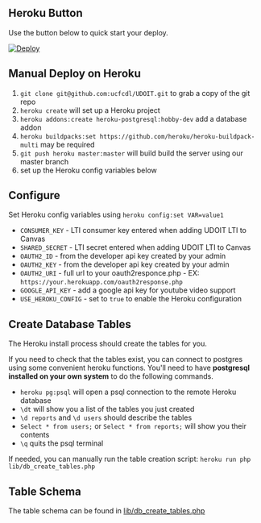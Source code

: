 ## Heroku Button
Use the button below to quick start your deploy.

[![Deploy](https://www.herokucdn.com/deploy/button.svg)](https://heroku.com/deploy)

## Manual Deploy on Heroku
1. `git clone git@github.com:ucfcdl/UDOIT.git` to grab a copy of the git repo
2. `heroku create` will set up a Heroku project
3. `heroku addons:create heroku-postgresql:hobby-dev` add a database addon
4. `heroku buildpacks:set https://github.com/heroku/heroku-buildpack-multi` may be required
5. `git push heroku master:master` will build build the server using our master branch
6. set up the Heroku config variables below

## Configure
Set Heroku config variables using `heroku config:set VAR=value1`

* `CONSUMER_KEY` - LTI consumer key entered when adding UDOIT LTI to Canvas
* `SHARED_SECRET` - LTI secret entered when adding UDOIT LTI to Canvas
* `OAUTH2_ID` - from the developer api key created by your admin
* `OAUTH2_KEY` - from the developer api key created by your admin
* `OAUTH2_URI` - full url to your oauth2responce.php - EX: `https://your.herokuapp.com/oauth2response.php`
* `GOOGLE_API_KEY` - add a google api key for youtube video support
* `USE_HEROKU_CONFIG` - set to `true` to enable the Heroku configuration

## Create Database Tables
The Heroku install process should create the tables for you.

If you need to check that the tables exist, you can connect to postgres using some convenient heroku functions. You'll need to have **postgresql installed on your own system** to do the following commands.

* `heroku pg:psql` will open a psql connection to the remote Heroku database
* `\dt` will show you a list of the tables you just created
* `\d reports` and `\d users` should describe the tables
* `Select * from users;` or `Select * from reports;` will show you their contents
* `\q` quits the psql terminal

If needed, you can manually run the table creation script: `heroku run php lib/db_create_tables.php`

## Table Schema
The table schema can be found in [lib/db_create_tables.php](lib/db_create_tables.php)
